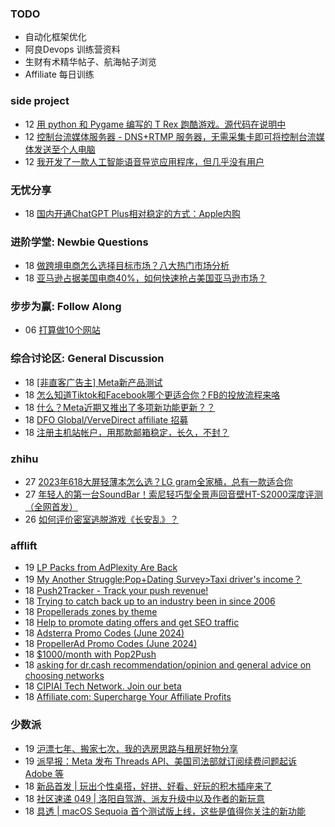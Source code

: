 ### TODO
-  自动化框架优化
-  阿良Devops 训练营资料
-  生财有术精华帖子、航海帖子浏览
-  Affiliate 每日训练

### side project
<!-- sideproject:START -->
-  12 [用 python 和 Pygame 编写的 T Rex 跑酷游戏。源代码在说明中](https://www.youtube.com/watch?v=pZySIXSelCA)
-  12 [控制台流媒体服务器 - DNS+RTMP 服务器，无需采集卡即可将控制台流媒体发送至个人电脑](https://github.com/Aioros/console-streaming-server)
-  12 [我开发了一款人工智能语音导览应用程序，但几乎没有用户](https://www.reddit.com/r/SideProject/comments/18gpp0e/ive_built_an_ai_audio_tour_app_but_have_almost_no/)<!-- sideproject:END -->


### 无忧分享
<!-- ruyo:START -->
-  18 [国内开通ChatGPT Plus相对稳定的方式：Apple内购](https://51.ruyo.net/18681.html)<!-- ruyo:END -->

### 进阶学堂: Newbie Questions
<!-- advertcn1:START -->
-  18 [做跨境电商怎么选择目标市场？八大热门市场分析](https://www.advertcn.com/thread-115410-1-1.html)
-  18 [亚马逊占据美国电商40%，如何快速抢占美国亚马逊市场？](https://www.advertcn.com/thread-115409-1-1.html)<!-- advertcn1:END -->

### 步步为赢: Follow Along
<!-- advertcn2:START -->
-  06 [打算做10个网站](https://www.advertcn.com/thread-115247-1-1.html)<!-- advertcn2:END -->

### 综合讨论区: General Discussion
<!-- advertcn3:START -->
-  18 [[非直客广告主] Meta新产品测试](https://www.advertcn.com/thread-115417-1-1.html)
-  18 [怎么知道Tiktok和Facebook哪个更适合你？FB的投放流程来咯](https://www.advertcn.com/thread-115415-1-1.html)
-  18 [什么？Meta近期又推出了多项新功能更新？？](https://www.advertcn.com/thread-115413-1-1.html)
-  18 [DFO Global/VerveDirect affiliate 招募](https://www.advertcn.com/thread-115408-1-1.html)
-  18 [注册主机站帐户，用那款邮箱稳定，长久，不封？](https://www.advertcn.com/thread-115407-1-1.html)<!-- advertcn3:END -->


### zhihu
<!-- zhihu:START -->
-  27 [2023年618大屏轻薄本怎么选？LG gram全家桶，总有一款适合你](http://zhuanlan.zhihu.com/p/632641888?utm_campaign=rss&utm_medium=rss&utm_source=rss&utm_content=title)
-  27 [年轻人的第一台SoundBar！索尼轻巧型全景声回音壁HT-S2000深度评测（全网首发）](http://zhuanlan.zhihu.com/p/630990296?utm_campaign=rss&utm_medium=rss&utm_source=rss&utm_content=title)
-  26 [如何评价密室逃脱游戏《长安乱》？](http://www.zhihu.com/question/563950552/answer/3045961312?utm_campaign=rss&utm_medium=rss&utm_source=rss&utm_content=title)<!-- zhihu:END -->

### afflift
<!-- afflift:START -->
-  19 [LP Packs from AdPlexity Are Back](https://afflift.com/f/threads/lp-packs-from-adplexity-are-back.13284/)
-  19 [My Another Struggle:Pop+Dating Survey&gt;Taxi driver&#39;s income？](https://afflift.com/f/threads/my-another-struggle-pop-dating-survey-taxi-drivers-income%EF%BC%9F.13190/)
-  18 [Push2Tracker - Track your push revenue!](https://afflift.com/f/threads/push2tracker-track-your-push-revenue.13278/)
-  18 [Trying to catch back up to an industry been in since 2006](https://afflift.com/f/threads/trying-to-catch-back-up-to-an-industry-been-in-since-2006.13299/)
-  18 [Propellerads zones by theme](https://afflift.com/f/threads/propellerads-zones-by-theme.13293/)
-  18 [Help to promote dating offers and get SEO traffic](https://afflift.com/f/threads/help-to-promote-dating-offers-and-get-seo-traffic.13152/)
-  18 [Adsterra Promo Codes &lpar;June 2024&rpar;](https://afflift.com/f/threads/adsterra-promo-codes-june-2024.13269/)
-  18 [PropellerAd Promo Codes &lpar;June 2024&rpar;](https://afflift.com/f/threads/propellerad-promo-codes-june-2024.13246/)
-  18 [$1000/month with Pop2Push](https://afflift.com/f/threads/1000-month-with-pop2push.13275/)
-  18 [asking for dr.cash recommendation/opinion and general advice on choosing networks](https://afflift.com/f/threads/asking-for-dr-cash-recommendation-opinion-and-general-advice-on-choosing-networks.13298/)
-  18 [CIPIAI Tech Network. Join our beta](https://afflift.com/f/threads/cipiai-tech-network-join-our-beta.13303/)
-  18 [Affiliate.com: Supercharge Your Affiliate Profits](https://afflift.com/f/threads/affiliate-com-supercharge-your-affiliate-profits.13202/)<!-- afflift:END -->

### 少数派
<!-- sspai:START -->
-  19 [沪漂七年、搬家七次，我的选房思路与租房好物分享](https://sspai.com/post/89127)
-  19 [派早报：Meta 发布 Threads API、美国司法部就订阅续费问题起诉 Adobe 等](https://sspai.com/post/89720)
-  18 [新品首发 | 玩出个性桌搭，好拼、好看、好玩的积木插座来了](https://sspai.com/post/89696)
-  18 [社区速递 049 | 洛阳自驾游、派友升级中以及作者的新玩意](https://sspai.com/post/89710)
-  18 [具透 | macOS Sequoia 首个测试版上线，这些是值得你关注的新功能](https://sspai.com/post/89629)<!-- sspai:END -->
